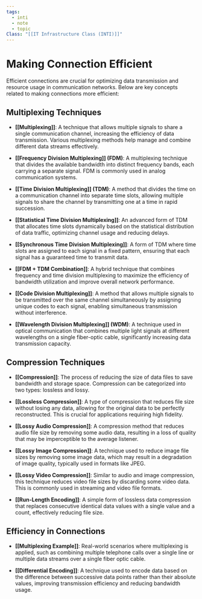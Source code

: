 ```yaml
---
tags:
  - inti
  - note
  - topic
Class: "[[IT Infrastructure Class (INTI)]]"
---
```


# Making Connection Efficient

Efficient connections are crucial for optimizing data transmission and resource usage in communication networks. Below are key concepts related to making connections more efficient:

## Multiplexing Techniques

- **[[Multiplexing]]**: A technique that allows multiple signals to share a single communication channel, increasing the efficiency of data transmission. Various multiplexing methods help manage and combine different data streams effectively.

- **[[Frequency Division Multiplexing]] (FDM)**: A multiplexing technique that divides the available bandwidth into distinct frequency bands, each carrying a separate signal. FDM is commonly used in analog communication systems.

- **[[Time Division Multiplexing]] (TDM)**: A method that divides the time on a communication channel into separate time slots, allowing multiple signals to share the channel by transmitting one at a time in rapid succession.

- **[[Statistical Time Division Multiplexing]]**: An advanced form of TDM that allocates time slots dynamically based on the statistical distribution of data traffic, optimizing channel usage and reducing delays.

- **[[Synchronous Time Division Multiplexing]]**: A form of TDM where time slots are assigned to each signal in a fixed pattern, ensuring that each signal has a guaranteed time to transmit data.

- **[[FDM + TDM Combination]]**: A hybrid technique that combines frequency and time division multiplexing to maximize the efficiency of bandwidth utilization and improve overall network performance.

- **[[Code Division Multiplexing]]**: A method that allows multiple signals to be transmitted over the same channel simultaneously by assigning unique codes to each signal, enabling simultaneous transmission without interference.

- **[[Wavelength Division Multiplexing]] (WDM)**: A technique used in optical communication that combines multiple light signals at different wavelengths on a single fiber-optic cable, significantly increasing data transmission capacity.

## Compression Techniques

- **[[Compression]]**: The process of reducing the size of data files to save bandwidth and storage space. Compression can be categorized into two types: lossless and lossy.

- **[[Lossless Compression]]**: A type of compression that reduces file size without losing any data, allowing for the original data to be perfectly reconstructed. This is crucial for applications requiring high fidelity.

- **[[Lossy Audio Compression]]**: A compression method that reduces audio file size by removing some audio data, resulting in a loss of quality that may be imperceptible to the average listener.

- **[[Lossy Image Compression]]**: A technique used to reduce image file sizes by removing some image data, which may result in a degradation of image quality, typically used in formats like JPEG.

- **[[Lossy Video Compression]]**: Similar to audio and image compression, this technique reduces video file sizes by discarding some video data. This is commonly used in streaming and video file formats.

- **[[Run-Length Encoding]]**: A simple form of lossless data compression that replaces consecutive identical data values with a single value and a count, effectively reducing file size.

## Efficiency in Connections

- **[[Multiplexing Example]]**: Real-world scenarios where multiplexing is applied, such as combining multiple telephone calls over a single line or multiple data streams over a single fiber optic cable.

- **[[Differential Encoding]]**: A technique used to encode data based on the difference between successive data points rather than their absolute values, improving transmission efficiency and reducing bandwidth usage.
